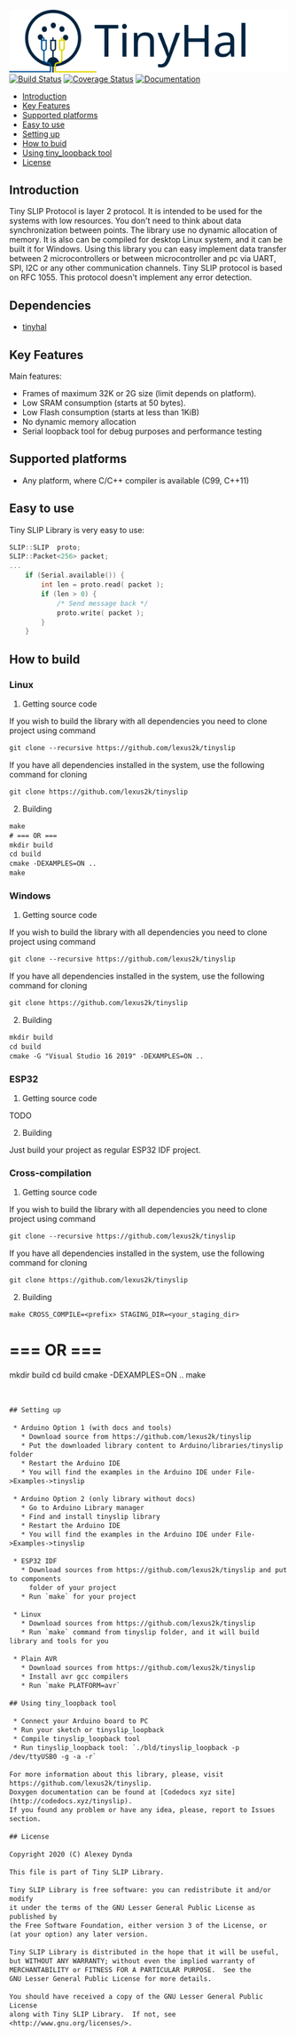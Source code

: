 ![Tiny SLIP Protocol](.travis/tinylogo.svg)<br>
[![Build Status](https://travis-ci.com/lexus2k/tinyslip.svg?branch=main)](https://travis-ci.com/lexus2k/tinyslip)
[![Coverage Status](https://coveralls.io/repos/github/lexus2k/tinyslip/badge.svg)](https://coveralls.io/github/lexus2k/tinyslip)
[![Documentation](https://codedocs.xyz/lexus2k/tinyslip.svg)](https://codedocs.xyz/lexus2k/tinyslip/)

[tocstart]: # (toc start)

  * [Introduction](#introduction)
  * [Key Features](#key-features)
  * [Supported platforms](#supported-platforms)
  * [Easy to use](#easy-to-use)
  * [Setting up](#setting-up)
  * [How to buid](#how-to-build)
  * [Using tiny_loopback tool](#using-tiny_loopback-tool)
  * [License](#license)

[tocend]: # (toc end)

## Introduction

Tiny SLIP Protocol is layer 2 protocol. It is intended to be used for the systems with low resources.
You don't need to think about data synchronization between points. The library use no dynamic allocation of memory.
It is also can be compiled for desktop Linux system, and it can be built it for Windows.
Using this library you can easy implement data transfer between 2 microcontrollers or between microcontroller and pc via UART, SPI,
I2C or any other communication channels.
Tiny SLIP protocol is based on RFC 1055.
This protocol doesn't implement any error detection.

## Dependencies

 * [tinyhal](https://github.com/lexus2k/tinyhal)

## Key Features

Main features:
 * Frames of maximum 32K or 2G size (limit depends on platform).
 * Low SRAM consumption (starts at 50 bytes).
 * Low Flash consumption (starts at less than 1KiB)
 * No dynamic memory allocation
 * Serial loopback tool for debug purposes and performance testing

## Supported platforms

 * Any platform, where C/C++ compiler is available (C99, C++11)

## Easy to use

Tiny SLIP Library is very easy to use:
```.cpp
SLIP::SLIP  proto;
SLIP::Packet<256> packet;
...
    if (Serial.available()) {
        int len = proto.read( packet );
        if (len > 0) {
            /* Send message back */
            proto.write( packet );
        }
    }
```

## How to build

### Linux

1. Getting source code

If you wish to build the library with all dependencies you need to clone project using command
```.txt
git clone --recursive https://github.com/lexus2k/tinyslip
```
If you have all dependencies installed in the system, use the following command for cloning
```.txt
git clone https://github.com/lexus2k/tinyslip
```

2. Building
```.txt
make
# === OR ===
mkdir build
cd build
cmake -DEXAMPLES=ON ..
make
```

### Windows

1. Getting source code

If you wish to build the library with all dependencies you need to clone project using command
```.txt
git clone --recursive https://github.com/lexus2k/tinyslip
```
If you have all dependencies installed in the system, use the following command for cloning
```.txt
git clone https://github.com/lexus2k/tinyslip
```

2. Building
```.txt
mkdir build
cd build
cmake -G "Visual Studio 16 2019" -DEXAMPLES=ON ..
```

### ESP32

1. Getting source code

TODO

2. Building

Just build your project as regular ESP32 IDF project.

### Cross-compilation

1. Getting source code

If you wish to build the library with all dependencies you need to clone project using command
```.txt
git clone --recursive https://github.com/lexus2k/tinyslip
```
If you have all dependencies installed in the system, use the following command for cloning
```.txt
git clone https://github.com/lexus2k/tinyslip
```

2. Building
```.txt
make CROSS_COMPILE=<prefix> STAGING_DIR=<your_staging_dir>
```

# === OR ===
mkdir build
cd build
cmake -DEXAMPLES=ON ..
make
```


## Setting up

 * Arduino Option 1 (with docs and tools)
   * Download source from https://github.com/lexus2k/tinyslip
   * Put the downloaded library content to Arduino/libraries/tinyslip folder
   * Restart the Arduino IDE
   * You will find the examples in the Arduino IDE under File->Examples->tinyslip

 * Arduino Option 2 (only library without docs)
   * Go to Arduino Library manager
   * Find and install tinyslip library
   * Restart the Arduino IDE
   * You will find the examples in the Arduino IDE under File->Examples->tinyslip

 * ESP32 IDF
   * Download sources from https://github.com/lexus2k/tinyslip and put to components
     folder of your project
   * Run `make` for your project

 * Linux
   * Download sources from https://github.com/lexus2k/tinyslip
   * Run `make` command from tinyslip folder, and it will build library and tools for you

 * Plain AVR
   * Download sources from https://github.com/lexus2k/tinyslip
   * Install avr gcc compilers
   * Run `make PLATFORM=avr`

## Using tiny_loopback tool

 * Connect your Arduino board to PC
 * Run your sketch or tinyslip_loopback
 * Compile tinyslip_loopback tool
 * Run tinyslip_loopback tool: `./bld/tinyslip_loopback -p /dev/ttyUSB0 -g -a -r`

For more information about this library, please, visit https://github.com/lexus2k/tinyslip.
Doxygen documentation can be found at [Codedocs xyz site](http://codedocs.xyz/tinyslip).
If you found any problem or have any idea, please, report to Issues section.

## License

Copyright 2020 (C) Alexey Dynda

This file is part of Tiny SLIP Library.

Tiny SLIP Library is free software: you can redistribute it and/or modify
it under the terms of the GNU Lesser General Public License as published by
the Free Software Foundation, either version 3 of the License, or
(at your option) any later version.

Tiny SLIP Library is distributed in the hope that it will be useful,
but WITHOUT ANY WARRANTY; without even the implied warranty of
MERCHANTABILITY or FITNESS FOR A PARTICULAR PURPOSE.  See the
GNU Lesser General Public License for more details.

You should have received a copy of the GNU Lesser General Public License
along with Tiny SLIP Library.  If not, see <http://www.gnu.org/licenses/>.

